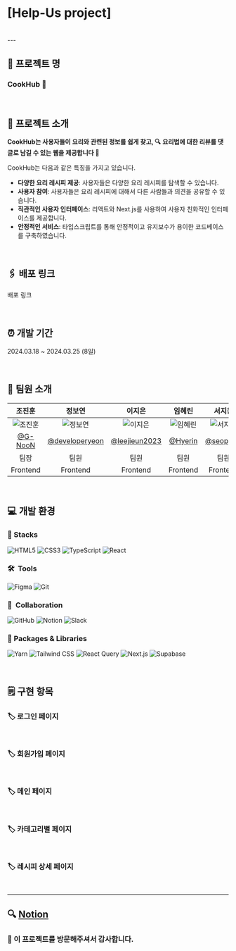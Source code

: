 # [Help-Us project]
<br>
---
<br>

## 📌 프로젝트 명
### **CookHub 🌿**


<br>

## 📌 프로젝트 소개

**CookHub는 사용자들이 요리와 관련된 정보를 쉽게 찾고, 🔍**
**요리법에 대한 리뷰를 댓글로 남길 수 있는 웹을 제공합니다 🍕**

CookHub는 다음과 같은 특징을 가지고 있습니다.

- **다양한 요리 레시피 제공**: 사용자들은 다양한 요리 레시피를 탐색할 수 있습니다.
- **사용자 참여**: 사용자들은 요리 레시피에 대해서 다른 사람들과 의견을 공유할 수 있습니다.
- **직관적인 사용자 인터페이스**: 리액트와 Next.js를 사용하여 사용자 친화적인 인터페이스를 제공합니다.
- **안정적인 서비스**: 타입스크립트를 통해 안정적이고 유지보수가 용이한 코드베이스를 구축하였습니다.

<br>

## 🖇️ 배포 링크

배포 링크

<br>

## ⏰ 개발 기간

2024.03.18 ~ 2024.03.25 (8일)

<br>

## 🍑 팀원 소개

|                  **조진훈**                  |             **정보연**             |                 **이지은**                 |               **임혜린**                |                **서지원**                |
| :------------------------------------------: | :--------------------------------: | :----------------------------------------: | :-------------------------------------: | :--------------------------------------: |
| ![조진훈](https://github.com/G-NooN.png) | ![정보연](https://github.com/developeryeon.png) | ![이지은](https://github.com/leejieun2023.png) | ![임혜린](https://github.com/limhyerin.png) | ![서지원](https://github.com/seopport.png) |
| [@G-NooN](https://github.com/G-NooN) | [@developeryeon](https://github.com/developeryeon) | [@leejieun2023](https://github.com/leejieun2023) | [@Hyerin](https://github.com/limhyerin) | [@seopport](https://github.com/seopport) |
|                     팀장                     |                팀원                |                    팀원                    |                  팀원                   |                   팀원                   |
|                   Frontend                   |              Frontend              |                  Frontend                  |                Frontend                 |                 Frontend                 |


<br>

## 💻 개발 환경
### 🚀  Stacks
![HTML5](https://img.shields.io/badge/html5-E34F26?style=plastic&logo=html5&logoColor=white) ![CSS3](https://img.shields.io/badge/css-1572B6?style=plastic&logo=css3&logoColor=white) ![TypeScript](https://img.shields.io/badge/TypeScript-3178C6?style=plastic&logo=typescript&logoColor=white) ![React](https://img.shields.io/badge/React-61DAFB?style=plastic&logo=react&logoColor=white)

### 🛠  Tools
![Figma](https://img.shields.io/badge/Figma-F24E1E?style=plastic&logo=figma&logoColor=white) ![Git](https://img.shields.io/badge/Git-F05032?style=plastic&logo=git&logoColor=white)

### 👥  Collaboration
![GitHub](https://img.shields.io/badge/GitHub-181717?style=plastic&logo=github&logoColor=white) ![Notion](https://img.shields.io/badge/Notion-000000?style=plastic&logo=notion&logoColor=white) ![Slack](https://img.shields.io/badge/Slack-4A154B?style=plastic&logo=slack&logoColor=white)

### 📂 Packages & Libraries
![Yarn](https://img.shields.io/badge/Yarn-2C8EBB?style=plastic&logo=yarn&logoColor=white) ![Tailwind CSS](https://img.shields.io/badge/Tailwind_CSS-06B6D4?style=plastic&logo=tailwind-css&logoColor=white) ![React Query](https://img.shields.io/badge/React_Query-FF4154?style=plastic&logo=react-query&logoColor=white) ![Next.js](https://img.shields.io/badge/Next.js-000000?style=plastic&logo=next.js&logoColor=white) ![Supabase](https://img.shields.io/badge/Supabase-3ECF8E?style=plastic&logo=supabase&logoColor=white)

<br>


## 🗒️ 구현 항목

### 🏷️ 로그인 페이지

<br>

### 🏷️ 회원가입 페이지

<br>

### 🏷️ 메인 페이지

<br>

### 🏷️ 카테고리별 페이지

<br>

### 🏷️ 레시피 상세 페이지

<br>

---
## 🔍 [Notion](https://teamsparta.notion.site/9-a92aa793f6a9454d88d5a6acef0fb9a4)
### 💖 이 프로젝트를 방문해주셔서 감사합니다.

